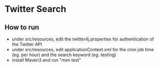 # Twitter Search

## How to run
- under src/resources, edit the twitter4j.properties for authentication of the Twitter API
- under src/resources, edit applicationContext.xml for the cron job time (eg. per hour) and the search keyword (eg. testing)
- install Maven3 and run "mvn test"
